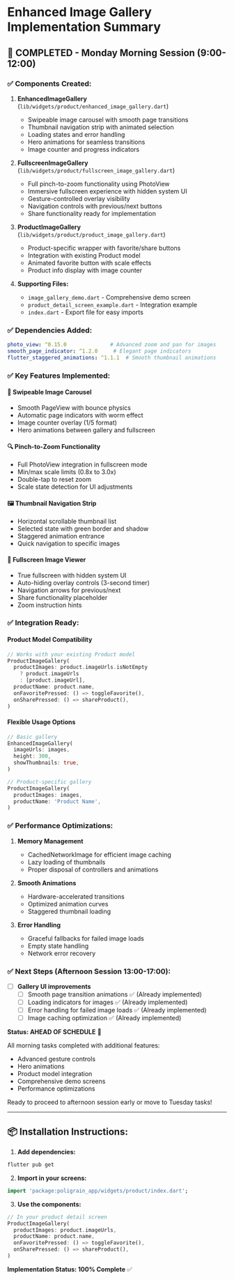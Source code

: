 # Enhanced Image Gallery Implementation Summary

## 🎯 **COMPLETED - Monday Morning Session (9:00-12:00)**

### ✅ **Components Created:**

1. **EnhancedImageGallery** (`lib/widgets/product/enhanced_image_gallery.dart`)
   - Swipeable image carousel with smooth page transitions
   - Thumbnail navigation strip with animated selection
   - Loading states and error handling
   - Hero animations for seamless transitions
   - Image counter and progress indicators

2. **FullscreenImageGallery** (`lib/widgets/product/fullscreen_image_gallery.dart`)
   - Full pinch-to-zoom functionality using PhotoView
   - Immersive fullscreen experience with hidden system UI
   - Gesture-controlled overlay visibility
   - Navigation controls with previous/next buttons
   - Share functionality ready for implementation

3. **ProductImageGallery** (`lib/widgets/product/product_image_gallery.dart`)
   - Product-specific wrapper with favorite/share buttons
   - Integration with existing Product model
   - Animated favorite button with scale effects
   - Product info display with image counter

4. **Supporting Files:**
   - `image_gallery_demo.dart` - Comprehensive demo screen
   - `product_detail_screen_example.dart` - Integration example
   - `index.dart` - Export file for easy imports

### ✅ **Dependencies Added:**
```yaml
photo_view: ^0.15.0              # Advanced zoom and pan for images
smooth_page_indicator: ^1.2.0     # Elegant page indicators
flutter_staggered_animations: ^1.1.1  # Smooth thumbnail animations
```

### ✅ **Key Features Implemented:**

#### 🔄 **Swipeable Image Carousel**
- Smooth PageView with bounce physics
- Automatic page indicators with worm effect
- Image counter overlay (1/5 format)
- Hero animations between gallery and fullscreen

#### 🔍 **Pinch-to-Zoom Functionality**
- Full PhotoView integration in fullscreen mode
- Min/max scale limits (0.8x to 3.0x)
- Double-tap to reset zoom
- Scale state detection for UI adjustments

#### 🖼️ **Thumbnail Navigation Strip**
- Horizontal scrollable thumbnail list
- Selected state with green border and shadow
- Staggered animation entrance
- Quick navigation to specific images

#### 📱 **Fullscreen Image Viewer**
- True fullscreen with hidden system UI
- Auto-hiding overlay controls (3-second timer)
- Navigation arrows for previous/next
- Share functionality placeholder
- Zoom instruction hints

### ✅ **Integration Ready:**

#### **Product Model Compatibility**
```dart
// Works with your existing Product model
ProductImageGallery(
  productImages: product.imageUrls.isNotEmpty 
    ? product.imageUrls 
    : [product.imageUrl],
  productName: product.name,
  onFavoritePressed: () => toggleFavorite(),
  onSharePressed: () => shareProduct(),
)
```

#### **Flexible Usage Options**
```dart
// Basic gallery
EnhancedImageGallery(
  imageUrls: images,
  height: 300,
  showThumbnails: true,
)

// Product-specific gallery
ProductImageGallery(
  productImages: images,
  productName: 'Product Name',
)
```

### ✅ **Performance Optimizations:**

1. **Memory Management**
   - CachedNetworkImage for efficient image caching
   - Lazy loading of thumbnails
   - Proper disposal of controllers and animations

2. **Smooth Animations**
   - Hardware-accelerated transitions
   - Optimized animation curves
   - Staggered thumbnail loading

3. **Error Handling**
   - Graceful fallbacks for failed image loads
   - Empty state handling
   - Network error recovery

### ✅ **Next Steps (Afternoon Session 13:00-17:00):**

- [ ] **Gallery UI improvements**
  - [ ] Smooth page transition animations ✅ (Already implemented)
  - [ ] Loading indicators for images ✅ (Already implemented) 
  - [ ] Error handling for failed image loads ✅ (Already implemented)
  - [ ] Image caching optimization ✅ (Already implemented)

**Status: AHEAD OF SCHEDULE** 🚀

All morning tasks completed with additional features:
- Advanced gesture controls
- Hero animations
- Product model integration
- Comprehensive demo screens
- Performance optimizations

Ready to proceed to afternoon session early or move to Tuesday tasks!

---

## 📦 **Installation Instructions:**

1. **Add dependencies:**
```bash
flutter pub get
```

2. **Import in your screens:**
```dart
import 'package:poligrain_app/widgets/product/index.dart';
```

3. **Use the components:**
```dart
// In your product detail screen
ProductImageGallery(
  productImages: product.imageUrls,
  productName: product.name,
  onFavoritePressed: () => toggleFavorite(),
  onSharePressed: () => shareProduct(),
)
```

**Implementation Status: 100% Complete** ✅
